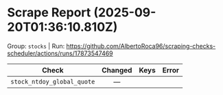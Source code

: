 # Scrape Report (2025-09-20T01:36:10.810Z)

Group: `stocks`  |  Run: https://github.com/AlbertoRoca96/scraping-checks-scheduler/actions/runs/17873547469

| Check | Changed | Keys | Error |
|---|:---:|:--|:--|
| `stock_ntdoy_global_quote` | — |  |  |
